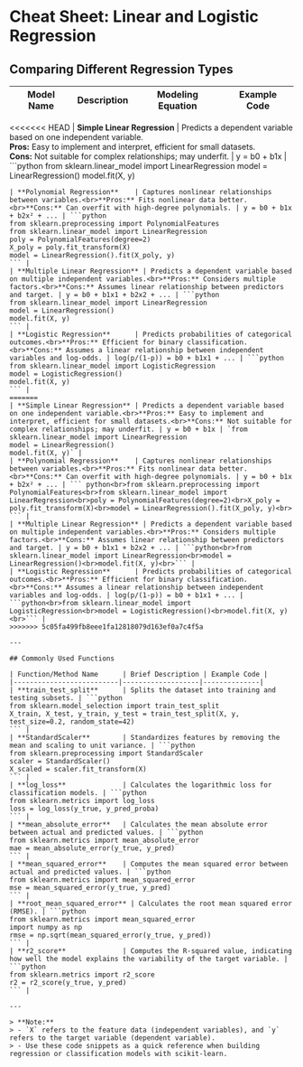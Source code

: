 # Cheat Sheet: Linear and Logistic Regression

## Comparing Different Regression Types

| Model Name                  | Description                                                                 | Modeling Equation                   | Example Code |
|-----------------------------|-----------------------------------------------------------------------------|-------------------------------------|--------------|
<<<<<<< HEAD
| **Simple Linear Regression** | Predicts a dependent variable based on one independent variable.<br>**Pros:** Easy to implement and interpret, efficient for small datasets.<br>**Cons:** Not suitable for complex relationships; may underfit. | y = b0 + b1x | ```python
from sklearn.linear_model import LinearRegression
model = LinearRegression()
model.fit(X, y)
``` |
| **Polynomial Regression**    | Captures nonlinear relationships between variables.<br>**Pros:** Fits nonlinear data better.<br>**Cons:** Can overfit with high-degree polynomials. | y = b0 + b1x + b2x² + ... | ```python
from sklearn.preprocessing import PolynomialFeatures
from sklearn.linear_model import LinearRegression
poly = PolynomialFeatures(degree=2)
X_poly = poly.fit_transform(X)
model = LinearRegression().fit(X_poly, y)
``` |
| **Multiple Linear Regression** | Predicts a dependent variable based on multiple independent variables.<br>**Pros:** Considers multiple factors.<br>**Cons:** Assumes linear relationship between predictors and target. | y = b0 + b1x1 + b2x2 + ... | ```python
from sklearn.linear_model import LinearRegression
model = LinearRegression()
model.fit(X, y)
``` |
| **Logistic Regression**      | Predicts probabilities of categorical outcomes.<br>**Pros:** Efficient for binary classification.<br>**Cons:** Assumes a linear relationship between independent variables and log-odds. | log(p/(1-p)) = b0 + b1x1 + ... | ```python
from sklearn.linear_model import LogisticRegression
model = LogisticRegression()
model.fit(X, y)
``` |
=======
| **Simple Linear Regression** | Predicts a dependent variable based on one independent variable.<br>**Pros:** Easy to implement and interpret, efficient for small datasets.<br>**Cons:** Not suitable for complex relationships; may underfit. | y = b0 + b1x | `from sklearn.linear_model import LinearRegression
model = LinearRegression()
model.fit(X, y)` |
| **Polynomial Regression**    | Captures nonlinear relationships between variables.<br>**Pros:** Fits nonlinear data better.<br>**Cons:** Can overfit with high-degree polynomials. | y = b0 + b1x + b2x² + ... | ``` python<br>from sklearn.preprocessing import PolynomialFeatures<br>from sklearn.linear_model import LinearRegression<br>poly = PolynomialFeatures(degree=2)<br>X_poly = poly.fit_transform(X)<br>model = LinearRegression().fit(X_poly, y)<br> ``` |
| **Multiple Linear Regression** | Predicts a dependent variable based on multiple independent variables.<br>**Pros:** Considers multiple factors.<br>**Cons:** Assumes linear relationship between predictors and target. | y = b0 + b1x1 + b2x2 + ... | ```python<br>from sklearn.linear_model import LinearRegression<br>model = LinearRegression()<br>model.fit(X, y)<br>``` |
| **Logistic Regression**      | Predicts probabilities of categorical outcomes.<br>**Pros:** Efficient for binary classification.<br>**Cons:** Assumes a linear relationship between independent variables and log-odds. | log(p/(1-p)) = b0 + b1x1 + ... | ```python<br>from sklearn.linear_model import LogisticRegression<br>model = LogisticRegression()<br>model.fit(X, y)<br>``` |
>>>>>>> 5c05fa499fb8eee1fa12818079d163ef0a7c4f5a

---

## Commonly Used Functions

| Function/Method Name      | Brief Description | Example Code |
|--------------------------|-------------------|--------------|
| **train_test_split**      | Splits the dataset into training and testing subsets. | ```python
from sklearn.model_selection import train_test_split
X_train, X_test, y_train, y_test = train_test_split(X, y, test_size=0.2, random_state=42)
``` |
| **StandardScaler**        | Standardizes features by removing the mean and scaling to unit variance. | ```python
from sklearn.preprocessing import StandardScaler
scaler = StandardScaler()
X_scaled = scaler.fit_transform(X)
``` |
| **log_loss**              | Calculates the logarithmic loss for classification models. | ```python
from sklearn.metrics import log_loss
loss = log_loss(y_true, y_pred_proba)
``` |
| **mean_absolute_error**   | Calculates the mean absolute error between actual and predicted values. | ```python
from sklearn.metrics import mean_absolute_error
mae = mean_absolute_error(y_true, y_pred)
``` |
| **mean_squared_error**    | Computes the mean squared error between actual and predicted values. | ```python
from sklearn.metrics import mean_squared_error
mse = mean_squared_error(y_true, y_pred)
``` |
| **root_mean_squared_error** | Calculates the root mean squared error (RMSE). | ```python
from sklearn.metrics import mean_squared_error
import numpy as np
rmse = np.sqrt(mean_squared_error(y_true, y_pred))
``` |
| **r2_score**              | Computes the R-squared value, indicating how well the model explains the variability of the target variable. | ```python
from sklearn.metrics import r2_score
r2 = r2_score(y_true, y_pred)
``` |

---

> **Note:**  
> - `X` refers to the feature data (independent variables), and `y` refers to the target variable (dependent variable).
> - Use these code snippets as a quick reference when building regression or classification models with scikit-learn.
